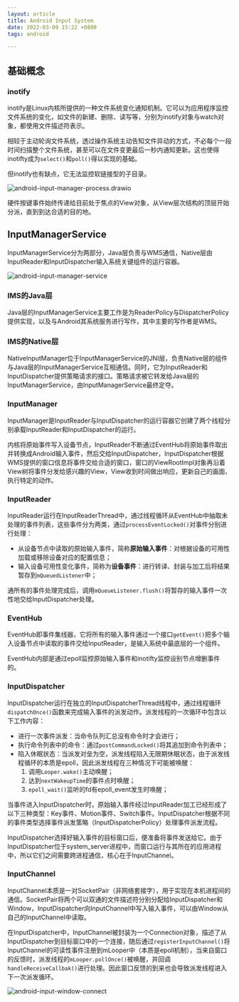 ```yaml
---
layout: article
title: Android Input System
date: 2022-03-09 15:22 +0800
tags: android

---
```




<!--more-->

## 基础概念

### inotify

inotify是Linux内核所提供的一种文件系统变化通知机制。它可以为应用程序监控文件系统的变化，如文件的新建、删除、读写等，分别为inotify对象与watch对象，都使用文件描述符表示。

相较于主动轮询文件系统，透过操作系统主动告知文件异动的方式，不必每个一段时间扫描整个文件系统，甚至可以在文件变更最后一秒内通知更新。这也使得inotifty成为`select()`和`poll()`得以实现的基础。

但inotify也有缺点，它无法监控软链接型的子目录。





![android-input-manager-process.drawio](https://s2.loli.net/2022/11/14/lZALCd97jzohSiJ.png)

硬件按键事件始终传递给目前处于焦点的View对象，从View层次结构的顶层开始分派，直到到达合适的目的地。



## InputManagerService

InputManagerService分为两部分，Java层负责与WMS通信，Native层由InputReader和InputDispatcher输入系统关键组件的运行容器。

![android-input-manager-service](/Users/mcgrady/Pictures/gallery/android/input/android-input-manager-service.png)

### IMS的Java层

Java层的InputManagerService主要工作是为ReaderPolicy与DispatcherPolicy提供实现，以及与Android其系统服务进行写作，其中主要的写作者是WMS。

### IMS的Native层

NativeInputManager位于InputManagerService的JNI层，负责Native层的组件与Java层的InputManagerService互相通信。同时，它为InputReader和InputDispatcher提供策略请求的接口。策略请求被它转发给Java层的InputManagerService，由InputManagerService最终定夺。



### InputManager

InputManager是InputReader与InputDispatcher的运行容器它创建了两个线程分别承载InputReader和InputDispatcher的运行。

内核将原始事件写入设备节点，InputReader不断通过EventHub将原始事件取出并转换成Android输入事件，然后交给InputDispatcher，InputDispatcher根据WMS提供的窗口信息将事件交给合适的窗口，窗口的ViewRootImpl对象再沿着View树将事件分发给感兴趣的View，View收到时间做出响应，更新自己的画面、执行特定的动作。



### InputReader

InputReader运行在InputReaderThread中，通过线程循环从EventHub中抽取未处理的事件列表，这些事件分为两类，通过`processEventLocked()`对事件分别进行处理：

- 从设备节点中读取的原始输入事件，简称**原始输入事件**：对根据设备的可用性加载或移除设备对应的配置信息；
- 输入设备可用性变化事件，简称为**设备事件**：进行转译、封装与加工后将结果暂存到`mQueuedListener`中；

通所有的事件处理完成后，调用`mQueueListener.flush()`将暂存的输入事件一次性地交给InputDispatcher处理。



### EventHub

EventHub即事件集线器，它将所有的输入事件通过一个接口`getEvent()`把多个输入设备节点中读取的事件交给InputReader，是输入系统中最底层的一个组件。

EventHub内部是通过epoll监控原始输入事件和inotifty监控设别节点增删事件的。



### InputDispatcher

InputDispatcher运行在独立的InputDispatcherThread线程中，通过线程循环`dispatchOnce()`函数来完成输入事件的派发动作。派发线程的一次循环中包含以下工作内容：

- 进行一次事件派发：当命令队列汇总没有命令时才会进行；
- 执行命令列表中的命令：通过`postCommandLocked()`将其追加到命令列表中；
- 陷入休眠状态：当派发对垒为空，派发线程陷入无限期休眠状态，由于派发线程循环的本质是epoll，因此派发线程在三种情况下可能被唤醒：
  1. 调用`Looper.wake()`主动唤醒；
  2. 达到`nextWakeupTime`的事件点时唤醒；
  3. `epoll_wait()`监听的fd有epoll_event发生时唤醒；

当事件进入InputDispatcher时，原始输入事件经过InputReader加工已经形成了以下三种类型：Key事件、Motion事件、Switch事件。InputDispatcher根据不同的事件类型选择事件派发策略（InputDispatcherPolicy）处理事件派发流程。

InputDispatcher选择好输入事件的目标窗口后，便准备将事件发送给它。由于InputDispatcher位于system_server进程中，而窗口运行与其所在的应用进程中，所以它们之间需要跨进程通信，核心在于InputChannel。

### InputChannel

InputChannel本质是一对SocketPair（非网络套接字），用于实现在本机进程间的通信。SocketPair将两个可以双通的文件描述符分别分配给InputDispatcher和Window，InputDispatcher向InputChannel中写入输入事件，可以由Window从自己的InputChannel中读取。

在InputDispatcher中，InputChannel被封装为一个Connection对象，描述了从InputDispatcher到目标窗口中的一个连接，随后通过`registerInputChannel()`将InputChannel的可读性事件注册到mLooper中（本质是epoll机制），当来自窗口的反馈时，派发线程的`mLooper.pollOnce()`被唤醒，并回调`handleReceiveCallbak()`进行处理。因此窗口反馈的到来也会导致派发线程进入下一次派发循环。

![android-input-window-connect](https://s2.loli.net/2022/11/14/NOK12drz8nwoDeF.png)



 
